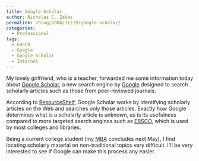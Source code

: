 ```yaml
---
title: Google Scholar
author: Nicholas C. Zakas
permalink: /blog/2004/11/19/google-scholar/
categories:
  - Professional
tags:
  - EBSCO
  - Google
  - Google Scholar
  - Internet
---
```

My lovely girlfriend, who is a teacher, forwarded me some information today about <a title="Google Scholar" rel="external" href="https://scholar.google.com">Google Scholar</a>, a new search engine by <a title="Google" rel="external" href="https://www.google.com">Google</a> designed to search scholarly articles such as those from peer-reviewed journals.

According to <a title="Google Scholar is Born" rel="external" href="https://www.resourceshelf.com/2004/11/wow-its-google-scholar.html ">ResourceShelf</a>, Google Scholar works by identifying scholarly articles on the Web and searches only those articles. Exactly how Google determines what is a scholarly article is unknown, as is its usefulness compared to more targeted search engines such as <a title="EBSCO" rel="external" href="https://www.ebsco.com">EBSCO</a>, which is used by most colleges and libraries.

Being a current college student (my <acronym title="Master's in Business Administration">MBA</acronym> concludes next May), I find locating scholarly material on non-traditional topics very difficult. I'll be very interested to see if Google can make this process any easier.
